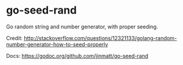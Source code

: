 # go-seed-rand
Go random string and number generator, with proper seeding. 

Credit: http://stackoverflow.com/questions/12321133/golang-random-number-generator-how-to-seed-properly

Docs: https://godoc.org/github.com/jinmatt/go-seed-rand
